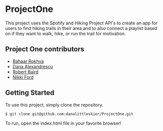# ProjectOne

This project uses the Spotify and Hiking Project API's to create an app for users to find hiking trails in their area and to also connect a playlist based on if they want to walk, hike, or run the trail for motivation. 

## Project One contributors

- [Bahaar Rokhva](https://github.com/rokhva)
- [Dana Alexandrescu](https://github.com/danalittleskier)
- [Robert Baird](https://github.com/rbaird2001)
- [Nikki Ford](https://github.com/NikkiFord)

## Getting Started

To use this project, simply clone the repository.

``` 
$ git clone git@github.com:danalittleskier/ProjectOne.git
```

To run, open the index.html file in your favorite browser!